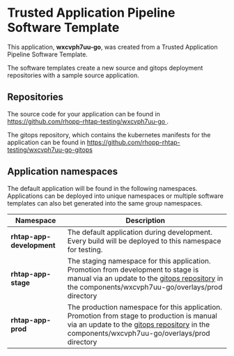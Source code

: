# Trusted Application Pipeline Software Template

This application, **wxcvph7uu-go**, was created from a Trusted Application Pipeline Software Template.

The software templates create a new source and gitops deployment repositories with a sample source application. 

## Repositories

The source code for your application can be found in [https://github.com/rhopp-rhtap-testing/wxcvph7uu-go ](https://github.com/rhopp-rhtap-testing/wxcvph7uu-go ).
 
The gitops repository, which contains the kubernetes manifests for the application can be found in 
[https://github.com/rhopp-rhtap-testing/wxcvph7uu-go-gitops ](https://github.com/rhopp-rhtap-testing/wxcvph7uu-go-gitops ) 

## Application namespaces 

The default application will be found in the following namespaces. Applications can be deployed into unique namespaces or multiple software templates can also bet generated into the same group namespaces.  

|  Namespace   |  Description   |  
| -------- | -------- |   
| **rhtap-app-development** | The default application during development. Every build will be deployed to this namespace for testing. | 
| **rhtap-app-stage** | The staging namespace for this application. Promotion from development to stage is manual via an update to the [gitops repository](https://github.com/rhopp-rhtap-testing/wxcvph7uu-go-gitops ) in the components/wxcvph7uu-go/overlays/prod directory |  
| **rhtap-app-prod** | The production namespace for this application. Promotion from stage to production is manual via an update to the [gitops repository](https://github.com/rhopp-rhtap-testing/wxcvph7uu-go-gitops ) in the components/wxcvph7uu-go/overlays/prod directory | 